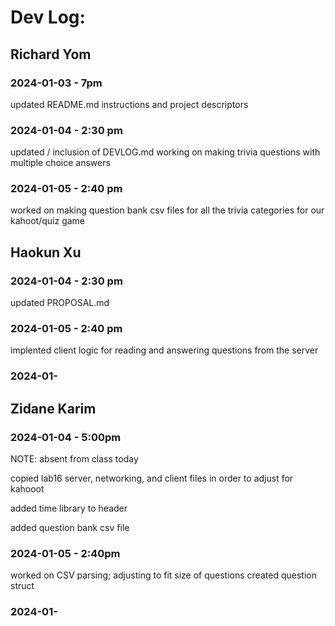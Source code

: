 # Dev Log:

## Richard Yom

### 2024-01-03 - 7pm
updated README.md instructions and project descriptors

### 2024-01-04 - 2:30 pm
updated / inclusion of DEVLOG.md 
working on making trivia questions with multiple choice answers

### 2024-01-05 - 2:40 pm
worked on making question bank csv files for all the trivia
categories for our kahoot/quiz game

## Haokun Xu

### 2024-01-04 - 2:30 pm
updated PROPOSAL.md

### 2024-01-05 - 2:40 pm
implented client logic for reading and answering questions from the server

### 2024-01-

## Zidane Karim

### 2024-01-04 - 5:00pm
NOTE: absent from class today

copied lab16 server, networking, and client files in order to adjust for kahooot

added time library to header

added question bank csv file

### 2024-01-05 - 2:40pm
worked on CSV parsing; adjusting to fit size of questions
created question struct

### 2024-01-